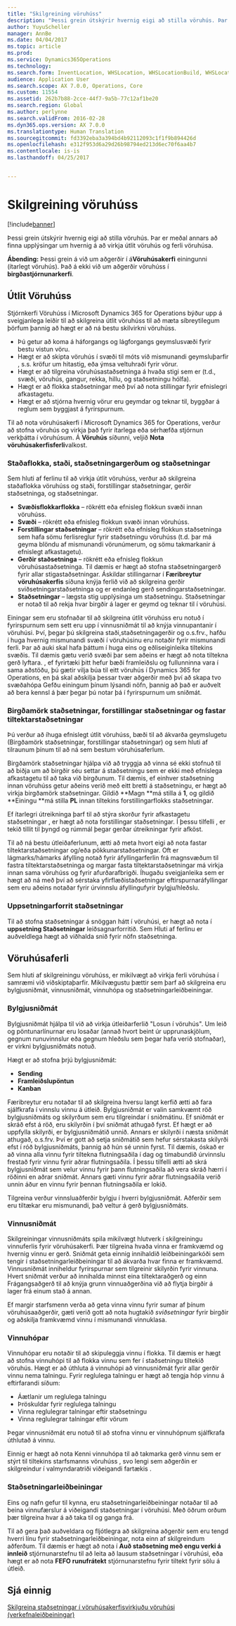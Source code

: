 ```yaml
---
title: "Skilgreining vöruhúss"
description: "Þessi grein útskýrir hvernig eigi að stilla vöruhús. Þar er meðal annars að finna upplýsingar um hvernig á að virkja útlit vöruhús og ferli vöruhúsa."
author: YuyuScheller
manager: AnnBe
ms.date: 04/04/2017
ms.topic: article
ms.prod: 
ms.service: Dynamics365Operations
ms.technology: 
ms.search.form: InventLocation, WHSLocation, WHSLocationBuild, WHSLocationProfile, WHSLocationType, WHSLocDirTable, WHSParameters, WHSWaveTemplateTable, WHSWorkPool, WHSWorkTemplateTable, WHSZone, WHSZoneGroup
audience: Application User
ms.search.scope: AX 7.0.0, Operations, Core
ms.custom: 11554
ms.assetid: 262b7b88-2cce-44f7-9a5b-77c12af1be20
ms.search.region: Global
ms.author: perlynne
ms.search.validFrom: 2016-02-28
ms.dyn365.ops.version: AX 7.0.0
ms.translationtype: Human Translation
ms.sourcegitcommit: fd3392eba3a394bd4b92112093c1f1f9b894426d
ms.openlocfilehash: e312f953d6a29d26b98794ed213d6ec70f6aa4b7
ms.contentlocale: is-is
ms.lasthandoff: 04/25/2017


---
```


# <a name="warehouse-configuration"></a>Skilgreining vöruhúss

[!include[banner](../includes/banner.md)]


Þessi grein útskýrir hvernig eigi að stilla vöruhús. Þar er meðal annars að finna upplýsingar um hvernig á að virkja útlit vöruhús og ferli vöruhúsa.

**Ábending:** Þessi grein á við um aðgerðir í á**Vöruhúsakerfi** einingunni (ítarlegt vöruhús). Það á ekki við um aðgerðir vöruhúss í **birgðastjórnunarkerfi**.

## <a name="warehouse-layout"></a>Útlit Vöruhúss
Stjórnkerfi Vöruhúss í Microsoft Dynamics 365 for Operations býður upp á sveigjanlega leiðir til að skilgreina útlit vöruhúss til að mæta síbreytilegum þörfum þannig að hægt er að ná bestu skilvirkni vöruhúss.

-   Þú getur að koma á háforgangs og lágforgangs geymslusvæði fyrir bestu vistun vöru.
-   Hægt er að skipta vöruhús í svæði til móts við mismunandi geymsluþarfir , s.s. kröfur um hitastig, eða ýmsa veltuhraði fyrir vörur.
-   Hægt er að tilgreina vöruhúsastaðsetninga á hvaða stigi sem er (t.d., svæði, vöruhús, gangur, rekka, hillu, og staðsetningu hólfa).
-   Hægt er að flokka staðsetningar með því að nota stillingar fyrir efnislegri afkastagetu.
-   Hægt er að stjórna hvernig vörur eru geymdar og teknar til, byggðar á reglum sem byggjast á fyrirspurnum.

Til að nota vöruhúsakerfi í Microsoft Dynamics 365 for Operations, verður að stofna vöruhús og virkja það fyrir ítarlega eða sérhæfða stjórnun verkþátta í vöruhúsum. Á **Vöruhús** síðunni, veljið **Nota vöruhúsakerfisferli**valkost.

### <a name="zone-groups-zones-location-types-and-locations"></a>Staðaflokka, staði, staðsetningargerðum og staðsetningar

Sem hluti af ferlinu til að virkja útlit vöruhúss, verður að skilgreina staðaflokka vöruhúss og staði, forstillingar staðsetningar, gerðir staðsetninga, og staðsetningar.

-   **Svæðisflokkarflokka** – rökrétt eða efnisleg flokkun svæði innan vöruhúss.
-   **Svæði** – rökrétt eða efnisleg flokkun svæði innan vöruhúss.
-   **Forstillingar staðsetningar** – rökrétt eða efnisleg flokkun staðsetninga sem hafa sömu ferlisreglur fyrir staðsetningu vöruhúss (t.d. þar má geyma blöndu af mismunandi vörunúmerum, og sömu takmarkanir á efnislegt afkastagetu).
-   **Gerðir staðsetninga** – rökrétt eða efnisleg flokkun vöruhúsastaðsetninga. Til dæmis er hægt að stofna staðsetningargerð fyrir allar stigastaðsetningar. Áskildar stillingarnar í **Færibreytur vöruhúsakerfis** síðuna knýja ferlið við að skilgreina gerðir sviðsetningarstaðsetninga og er endanleg gerð sendingarstaðsetningar.
-   **Staðsetningar** – lægsta stig upplýsinga um staðsetningu. Staðsetningar er notað til að rekja hvar birgðir á lager er geymd og teknar til í vöruhúsi.

Einingar sem eru stofnaðar til að skilgreina útlit vöruhúss eru notuð í fyrirspurnum sem sett eru upp í vinnusniðmát til að knýja vinnupantanir í vöruhúsi. Því, þegar þú skilgreina staði,staðsetningagerðir og o.s.frv., hafðu í huga hvernig mismunandi svæði í vöruhúsinu eru notaðir fyrir mismunandi ferli. Þar að auki skal hafa þáttum í huga eins og eðliseiginleika tiltekins svæðis. Til dæmis gætu verið svæði þar sem aðeins er hægt að nota tiltekna gerð lyftara. , ef fyrirtæki þitt hefur bæði framleiðslu og fullunninna vara í sama aðstöðu, þú gætir vilja búa til eitt vöruhús í Dynamics 365 for Operations, en þá skal aðskilja þessar tvær aðgerðir með því að skapa tvo svæðahópa Gefðu einingum þínum lýsandi nöfn, þannig að það er auðvelt að bera kennsl á þær þegar þú notar þá í fyrirspurnum um sniðmát.

### <a name="location-stocking-limits-location-profiles-and-fixed-picking-locations"></a>Birgðamörk staðsetningar, forstillingar staðsetningar og fastar tiltektarstaðsetningar

Þú verður að íhuga efnislegt útlit vöruhúss, bæði til að ákvarða geymslugetu (Birgðamörk staðsetningar, forstillingar staðsetningar) og sem hluti af tilraunum þínum til að ná sem bestum vöruhúsaferlum. 

Birgðamörk staðsetningar hjálpa við að tryggja að vinna sé ekki stofnuð til að biðja um að birgðir séu settar á staðsetningu sem er ekki með efnislega afkastagetu til að taka við birgðunum. Til dæmis, ef einhver staðsetning innan vöruhúss getur aðeins verið með eitt bretti á staðsetningu, er hægt að virkja birgðamörk staðsetningar. Gildið **Magn **má stilla á **1**, og gildið **Einingu **má stilla **PL** innan tiltekins forstillingarflokks staðsetningar. 

Ef ítarlegri útreikninga þarf til að stýra skorður fyrir afkastagetu staðsetningar , er hægt að nota forstillingar staðsetningar. Í þessu tilfelli , er tekið tillit til þyngd og rúmmál þegar gerðar útreikningar fyrir afköst. 

Til að ná bestu útleiðaferlunum, ætti að meta hvort eigi að nota fastar tiltektarstaðsetningar og/eða pökkunarstaðsetningar. Oft er lágmarks/hámarks áfylling notað fyrir áfyllingarferlin frá magnsvæðum til fastra tiltektarstaðsetninga og margar fasta tiltektarstaðsetningar má virkja innan sama vöruhúss og fyrir afurðarafbrigði. Íhugaðu sveigjanleika sem er hægt að ná með því að sérstaka yfirflæðistaðsetningar eftirspurnaráfyllingar sem eru aðeins notaðar fyrir úrvinnslu áfyllingufyrir bylgju/hleðslu.

### <a name="location-setup-wizard"></a>Uppsetningarforrit staðsetningar

Til að stofna staðsetningar á snöggan hátt í vöruhúsi, er hægt að nota í **uppsetning Staðsetningar** leiðsagnarforritið. Sem Hluti af ferlinu er auðveldlega hægt að viðhalda snið fyrir nöfn staðsetninga.

## <a name="warehouse-processes"></a>Vöruhúsaferli
Sem hluti af skilgreiningu vöruhúss, er mikilvægt að virkja ferli vöruhúsa í samræmi við viðskiptaþarfir. Mikilvægustu þættir sem þarf að skilgreina eru bylgjusniðmát, vinnusniðmát, vinnuhópa og staðsetningarleiðbeiningar.

### <a name="wave-templates"></a>Bylgjusniðmát

Bylgjusniðmát hjálpa til við að virkja útleiðarferlið "Losun í vöruhús". Um leið og pöntunarlínurnar eru losaðar (annað hvort beint úr upprunaskjölum, gegnum runuvinnslur eða gegnum hleðslu sem þegar hafa verið stofnaðar), er virkni bylgjusniðmáts notuð. 

Hægt er að stofna þrjú bylgjusniðmát: 
-   **Sending**
-   **Framleiðslupöntun**
-   **Kanban** 

Færibreytur eru notaðar til að skilgreina hversu langt kerfið ætti að fara sjálfkrafa í vinnslu vinnu á útleið. Bylgjusniðmát er valin samkvæmt röð bylgjusniðmáts og skilyrðum sem eru tilgreindar í sniðmátinu. Ef sniðmát er skráð efst á röð, eru skilyrðin í því sniðmát athugað fyrst. Ef hægt er að uppfylla skilyrði, er bylgjusniðmátið unnið. Annars er skilyrði í næsta sniðmát athugað, o.s.frv. Því er gott að setja sniðmátið sem hefur sérstakasta skilyrði efst í róð bylgjusniðmáts, þannig að hún sé unnin fyrst. Til dæmis, óskað er að vinna alla vinnu fyrir tiltekna flutningsaðila í dag og tímabundið úrvinnslu frestað fyrir vinnu fyrir aðrar flutningsaðila. Í þessu tilfelli ætti að skrá bylgjusniðmát sem velur vinnu fyrir þann flutningsaðila að vera skráð hærri í röðinni en aðrar sniðmát. Annars gæti vinnu fyrir aðrar flutningsaðila verið unnin áður en vinnu fyrir þennan flutningsaðila er lokið. 

Tilgreina verður vinnsluaðferðir bylgju í hverri bylgjusniðmát. Aðferðir sem eru tiltækar eru mismunandi, það veltur á gerð bylgjusniðmáts.

### <a name="work-templates"></a>Vinnusniðmát

Skilgreiningar vinnusniðmáts spila mikilvægt hlutverk í skilgreiningu vinnuferlis fyrir vöruhúsakerfi. Þær tilgreina hvaða vinna er framkvæmd og hvernig vinnu er gerð. Sniðmát geta einnig innihaldið leiðbeiningarkóði sem tengir í staðsetningarleiðbeiningar til að ákvarða hvar finna er framkvæmd. Vinnusniðmát inniheldur fyrirspurnar sem tilgreinir skilyrðin fyrir vinnuna. Hvert sniðmát verður að innihalda minnst eina tiltektaraðgerð og einn Frágangsaðgerð til að knýja grunn vinnuaðgerðina við að flytja birgðir á lager frá einum stað á annan. 

Ef margir starfsmenn verða að geta vinna vinnu fyrir sumar af þínum vöruhúsaaðgerðir, gæti verið gott að nota hugtakið *sviðsetningar* fyrir birgðir og aðskilja framkvæmd vinnu í mismunandi vinnuklasa.

### <a name="work-pools"></a>Vinnuhópar

Vinnuhópar eru notaðir til að skipuleggja vinnu í flokka. Til dæmis er hægt að stofna vinnuhópi til að flokka vinnu sem fer í staðsetningu tiltekið vöruhús. Hægt er að úthluta á vinnuhópi að vinnusniðmát fyrir allar gerðir vinnu nema talningu. Fyrir reglulega talningu er hægt að tengja hóp vinnu á eftirfarandi síðum:

-   Áætlanir um reglulega talningu
-   Þröskuldar fyrir reglulega talningu
-   Vinna reglulegrar talningar eftir staðsetningu
-   Vinna reglulegrar talningar eftir vörum

Þegar vinnusniðmát eru notuð til að stofna vinnu er vinnuhópnum sjálfkrafa úthlutað á vinnu. 

Einnig er hægt að nota Kenni vinnuhópa til að takmarka gerð vinnu sem er stýrt til tiltekins starfsmanns vöruhúss , svo lengi sem aðgerðin er skilgreindur í valmyndaratriði viðeigandi fartækis .

### <a name="location-directives"></a>Staðsetningarleiðbeiningar

Eins og nafn gefur til kynna, eru staðsetningarleiðbeiningar notaðar til að beina vinnufærslur á viðeigandi staðsetningar í vöruhúsi. Með öðrum orðum þær tilgreina hvar á að taka til og ganga frá. 

Til að gera það auðveldara og fljótlegra að skilgreina aðgerðir sem eru tengd hverri línu fyrir staðsetningarleiðbeiningar, nota einn af skilgreindum aðferðum. Til dæmis er hægt að nota í **Auð staðsetning með engu verki á innleið** stjórnunarstefnu til að leita að lausum staðsetningar í vöruhúsi, eða hægt er að nota **FEFO runufrátekt** stjórnunarstefnu fyrir tiltekt fyrir sölu á útleið.

<a name="see-also"></a>Sjá einnig
--------

[Skilgreina staðsetningar í vöruhúsakerfisvirkjuðu vöruhúsi (verkefnaleiðbeiningar)](https://ax.help.dynamics.com/en/wiki/configure-locations-in-a-wms-enabled-warehouse/)




